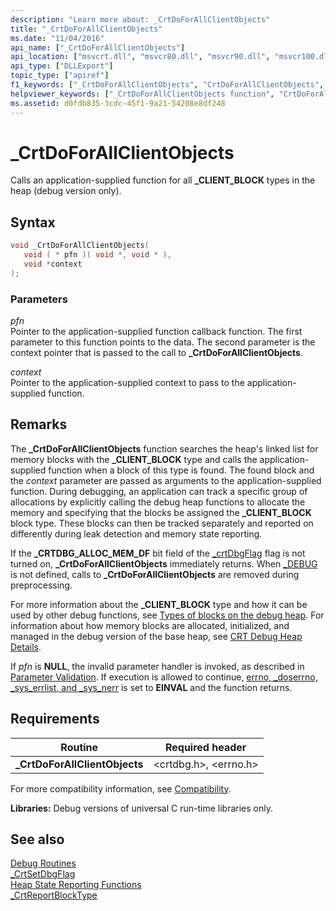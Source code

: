 ```yaml
---
description: "Learn more about: _CrtDoForAllClientObjects"
title: "_CrtDoForAllClientObjects"
ms.date: "11/04/2016"
api_name: ["_CrtDoForAllClientObjects"]
api_location: ["msvcrt.dll", "msvcr80.dll", "msvcr90.dll", "msvcr100.dll", "msvcr100_clr0400.dll", "msvcr110.dll", "msvcr110_clr0400.dll", "msvcr120.dll", "msvcr120_clr0400.dll", "ucrtbase.dll"]
api_type: ["DLLExport"]
topic_type: ["apiref"]
f1_keywords: ["_CrtDoForAllClientObjects", "CrtDoForAllClientObjects", "crtdbg/_CrdDoForAllClientObjects"]
helpviewer_keywords: ["_CrtDoForAllClientObjects function", "CrtDoForAllClientObjects function"]
ms.assetid: d0fdb835-3cdc-45f1-9a21-54208e8df248
---
```

# _CrtDoForAllClientObjects

Calls an application-supplied function for all **_CLIENT_BLOCK** types in the heap (debug version only).

## Syntax

```C
void _CrtDoForAllClientObjects(
   void ( * pfn )( void *, void * ),
   void *context
);
```

### Parameters

*pfn*<br/>
Pointer to the application-supplied function callback function. The first parameter to this function points to the data. The second parameter is the context pointer that is passed to the call to **_CrtDoForAllClientObjects**.

*context*<br/>
Pointer to the application-supplied context to pass to the application-supplied function.

## Remarks

The **_CrtDoForAllClientObjects** function searches the heap's linked list for memory blocks with the **_CLIENT_BLOCK** type and calls the application-supplied function when a block of this type is found. The found block and the *context* parameter are passed as arguments to the application-supplied function. During debugging, an application can track a specific group of allocations by explicitly calling the debug heap functions to allocate the memory and specifying that the blocks be assigned the **_CLIENT_BLOCK** block type. These blocks can then be tracked separately and reported on differently during leak detection and memory state reporting.

If the **_CRTDBG_ALLOC_MEM_DF** bit field of the [_crtDbgFlag](../../c-runtime-library/crtdbgflag.md) flag is not turned on, **_CrtDoForAllClientObjects** immediately returns. When [_DEBUG](../../c-runtime-library/debug.md) is not defined, calls to **_CrtDoForAllClientObjects** are removed during preprocessing.

For more information about the **_CLIENT_BLOCK** type and how it can be used by other debug functions, see [Types of blocks on the debug heap](/visualstudio/debugger/crt-debug-heap-details). For information about how memory blocks are allocated, initialized, and managed in the debug version of the base heap, see [CRT Debug Heap Details](/visualstudio/debugger/crt-debug-heap-details).

If *pfn* is **NULL**, the invalid parameter handler is invoked, as described in [Parameter Validation](../../c-runtime-library/parameter-validation.md). If execution is allowed to continue, [errno, _doserrno, _sys_errlist, and _sys_nerr](../../c-runtime-library/errno-doserrno-sys-errlist-and-sys-nerr.md) is set to **EINVAL** and the function returns.

## Requirements

|Routine|Required header|
|-------------|---------------------|
|**_CrtDoForAllClientObjects**|\<crtdbg.h>, \<errno.h>|

For more compatibility information, see [Compatibility](../../c-runtime-library/compatibility.md).

**Libraries:** Debug versions of  universal C run-time libraries only.

## See also

[Debug Routines](../../c-runtime-library/debug-routines.md)<br/>
[_CrtSetDbgFlag](crtsetdbgflag.md)<br/>
[Heap State Reporting Functions](/visualstudio/debugger/crt-debug-heap-details)<br/>
[_CrtReportBlockType](crtreportblocktype.md)<br/>
